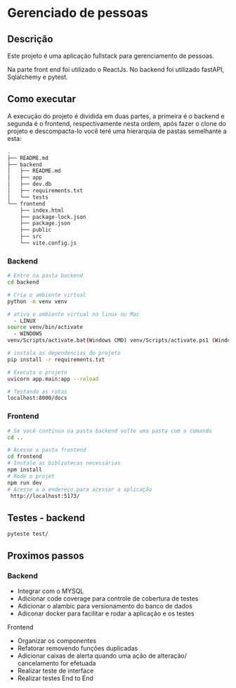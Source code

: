 # Gerenciado de pessoas

## Descrição

Este projeto é uma aplicação fullstack para gerenciamento de pessoas.

Na parte front end foi utilizado o ReactJs. No  backend foi utilizado fastAPI, Sqlalchemy e pytest.

## Como executar

A execução do projeto é dividida em duas partes, a primeira é o backend e segunda é o frontend, respectivamente nesta ordem, após fazer o clone do projeto  e descompacta-lo você teré uma hierarquia de pastas semelhante a esta:

```bash
.
├── README.md
├── backend
│   ├── README.md
│   ├── app
│   ├── dev.db
│   ├── requirements.txt
│   └── tests
└── frontend
    ├── index.html
    ├── package-lock.json
    ├── package.json
    ├── public
    ├── src
    └── vite.config.js
```

### Backend

```bash
# Entre na pasta backend
cd backend

# Cria o ambiente virtual
python -m venv venv

# ativa o ambiente virtual no linux ou Mac
  - LINUX
source venv/bin/activate 
  - WINDOWS
venv/Scripts/activate.bat(Windows CMD) venv/Scripts/activate.ps1 (Windows Powershell)

# instala as dependencias do projeto
pip install -r requirements.txt

# Executa o projeto
uvicorn app.main:app --reload

# Testando as rotas
localhost:8000/docs
```

### Frontend

```bash
# Se você continua na pasta backend volte uma pasta com o comando
cd ..

# Acesse a pasta frontend
cd frontend
# Instale as bibliotecas necessárias
npm install
# Rode o projet
npm run dev
# Acesse a o endereço para acessar a aplicação
 http://localhost:5173/

```

## Testes - backend

```
pyteste test/
```

## Proximos passos

### Backend

* Integrar com o MYSQL
* Adicionar code coverage para controle de cobertura de testes
* Adicionar o alambic para versionamento do banco de dados
* Adiconar docker para facilitar e rodar a aplicação e os testes

Frontend

* Organizar os componentes
* Refatorar removendo funções duplicadas
* Adicionar caixas de alerta quando uma ação de alteração/ cancelamento for efetuada
* Realizar teste de interface
* Realizar testes End to End
